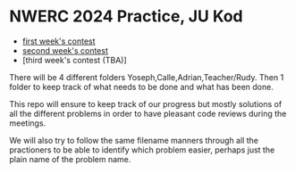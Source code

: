 NWERC 2024 Practice, JU Kod
===========================

* [first week's contest][]
* [second week's contest][]
* [third week's contest (TBA)]

[first week's contest]: https://open.kattis.com/contests/fyssfe
[second week's contest]:https://open.kattis.com/contests/bvzbie 
There will be 4 different folders Yoseph,Calle,Adrian,Teacher/Rudy.
Then 1 folder to keep track of what needs to be done and what has been done. 

This repo will ensure to keep track of our progress but mostly solutions of all the different problems in order to have pleasant code reviews during the meetings.

We will also try to follow the same filename manners through all the practioners to be able to identify which problem easier, perhaps just the plain name of the problem name.
